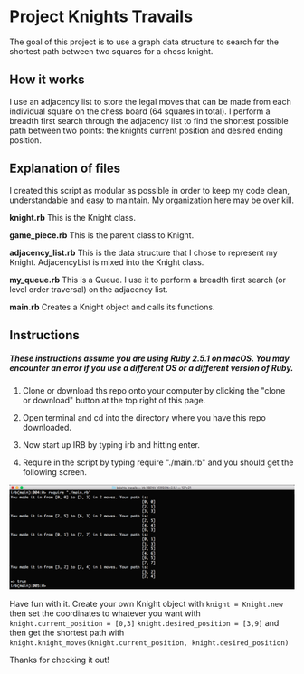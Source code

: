 # Project Knights Travails
The goal of this project is to use a graph data structure to search for the shortest path between two squares for a chess knight.

## How it works
I use an adjacency list to store the legal moves that can be made from each individual square on the chess board (64 squares in total). I perform a breadth first search through the adjacency list to find the shortest possible path between two points: the knights current position and desired ending position. 

## Explanation of files
I created this script as modular as possible in order to keep my code clean, understandable and easy to maintain. My organization here may be over kill. 

**knight.rb** This is the Knight class. 

**game_piece.rb** This is the parent class to Knight. 

**adjacency_list.rb** This is the data structure that I chose to represent my Knight. AdjacencyList is mixed into the Knight class. 

**my_queue.rb** This is a Queue. I use it to perform a breadth first search (or level order traversal) on the adjacency list. 

**main.rb** Creates a Knight object and calls its functions. 

## Instructions 
##### These instructions assume you are using Ruby 2.5.1 on macOS. You may encounter an error if you use a different OS or a different version of Ruby.
1) Clone or download ths repo onto your computer by clicking the "clone or download" button at the top right of this page.

2) Open terminal and cd into the directory where you have this repo downloaded.

3) Now start up IRB by typing irb and hitting enter.

4) Require in the script by typing require "./main.rb" and you should get the following screen. 

![screen shot](https://github.com/BShowen/Knights_travails/blob/master/screenshots/screenshot_1.png "screen shot")

Have fun with it. Create your own Knight object with `knight = Knight.new` then set the coordinates to whatever you want with `knight.current_position = [0,3]` `knight.desired_position = [3,9]` and then get the shortest path with `knight.knight_moves(knight.current_position, knight.desired_position)`

Thanks for checking it out! 